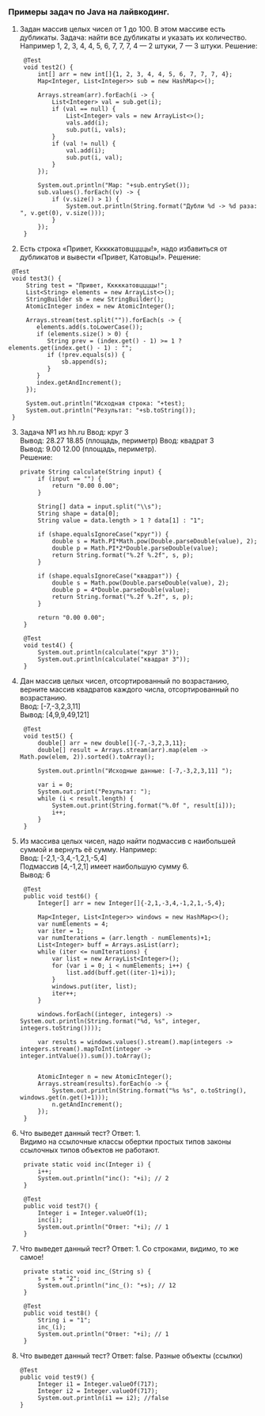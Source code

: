 ### Примеры задач по Java на лайвкодинг.

1. Задан массив целых чисел от 1 до 100. В этом массиве есть
   дубликаты. Задача: найти все дубликаты и указать их количество.
   Например 1, 2, 3, 4, 4, 5, 6, 7, 7, 7, 4 — 2 штуки, 7 — 3 штуки.
   Решение:
   
   ```
    @Test
    void test2() {
        int[] arr = new int[]{1, 2, 3, 4, 4, 5, 6, 7, 7, 7, 4};
        Map<Integer, List<Integer>> sub = new HashMap<>();

        Arrays.stream(arr).forEach(i -> {
            List<Integer> val = sub.get(i);
            if (val == null) {
                List<Integer> vals = new ArrayList<>();
                vals.add(i);
                sub.put(i, vals);
            }
            if (val != null) {
                val.add(i);
                sub.put(i, val);
            }
        });

        System.out.println("Map: "+sub.entrySet());
        sub.values().forEach((v) -> {
            if (v.size() > 1) {
                System.out.println(String.format("Дубли %d -> %d раза: ", v.get(0), v.size()));
            }
        });
    }
   ```
 2. Есть строка «Привет, Кккккатовццццы!», надо избавиться от дубликатов и вывести «Привет, Катовцы!».
    Решение:
   ```
    @Test
    void test3() {
        String test = "Привет, Кккккатовццццы!";
        List<String> elements = new ArrayList<>();
        StringBuilder sb = new StringBuilder();
        AtomicInteger index = new AtomicInteger();

        Arrays.stream(test.split("")).forEach(s -> {
           elements.add(s.toLowerCase());
           if (elements.size() > 0) {
              String prev = (index.get() - 1) >= 1 ? elements.get(index.get() - 1) : "";
              if (!prev.equals(s)) {
                  sb.append(s);
              }
           }
           index.getAndIncrement();
        });

        System.out.println("Исходная строка: "+test);
        System.out.println("Результат: "+sb.toString());
    }
   ```  
3. Задача №1 из hh.ru
   Ввод: круг 3   
   Вывод: 28.27 18.85 (площадь, периметр)
   Ввод: квадрат 3  
   Вывод: 9.00 12.00 (площадь, периметр).  
   Решение:  
   ``` 
   private String calculate(String input) {
        if (input == "") {
            return "0.00 0.00";
        }

        String[] data = input.split("\\s");
        String shape = data[0];
        String value = data.length > 1 ? data[1] : "1";

        if (shape.equalsIgnoreCase("круг")) {
            double s = Math.PI*Math.pow(Double.parseDouble(value), 2);
            double p = Math.PI*2*Double.parseDouble(value);
            return String.format("%.2f %.2f", s, p);
        }

        if (shape.equalsIgnoreCase("квадрат")) {
            double s = Math.pow(Double.parseDouble(value), 2);
            double p = 4*Double.parseDouble(value);
            return String.format("%.2f %.2f", s, p);
        }

        return "0.00 0.00";
    }
   
    @Test
    void test4() {
        System.out.println(calculate("круг 3"));
        System.out.println(calculate("квадрат 3"));
    }
   ```  
4. Дан массив целых чисел, отсортированный по возрастанию, верните массив квадратов каждого числа,
   отсортированный по возрастанию.  
   Ввод: [-7,-3,2,3,11]  
   Вывод: [4,9,9,49,121]  
   ``` 
    @Test
    void test5() {
        double[] arr = new double[]{-7,-3,2,3,11};
        double[] result = Arrays.stream(arr).map(elem -> Math.pow(elem, 2)).sorted().toArray();

        System.out.println("Исходные данные: [-7,-3,2,3,11] ");

        var i = 0;
        System.out.print("Результат: ");
        while (i < result.length) {
            System.out.print(String.format("%.0f ", result[i]));
            i++;
        }
    }
   ```  
5. Из массива целых чисел, надо найти подмассив с наибольшей суммой и вернуть её сумму.
   Например:   
   Ввод: [-2,1,-3,4,-1,2,1,-5,4]  
   Подмассив [4,-1,2,1] имеет наибольшую сумму 6.  
   Вывод: 6  
   ```
    @Test
    public void test6() {
        Integer[] arr = new Integer[]{-2,1,-3,4,-1,2,1,-5,4};

        Map<Integer, List<Integer>> windows = new HashMap<>();
        var numElements = 4;
        var iter = 1;
        var numIterations = (arr.length - numElements)+1;
        List<Integer> buff = Arrays.asList(arr);
        while (iter <= numIterations) {
            var list = new ArrayList<Integer>();
            for (var i = 0; i < numElements; i++) {
                list.add(buff.get((iter-1)+i));
            }
            windows.put(iter, list);
            iter++;
        }
     
        windows.forEach((integer, integers) -> System.out.println(String.format("%d, %s", integer, integers.toString())));

        var results = windows.values().stream().map(integers -> integers.stream().mapToInt(integer -> integer.intValue()).sum()).toArray();
       
      
        AtomicInteger n = new AtomicInteger();
        Arrays.stream(results).forEach(o -> {
            System.out.println(String.format("%s %s", o.toString(), windows.get(n.get()+1)));
            n.getAndIncrement();
        });
    }
   ```  
   
6. Что выведет данный тест? Ответ: 1.  
   Видимо на ссылочные классы обертки простых типов законы ссылочных типов объектов не работают.
   ```
    private static void inc(Integer i) {
        i++;
        System.out.println("inc(): "+i); // 2
    }

    @Test
    public void test7() {
        Integer i = Integer.valueOf(1);
        inc(i);
        System.out.println("Ответ: "+i); // 1
    }
   ```  
   
7. Что выведет данный тест? Ответ: 1. Со строками, видимо, то же самое!  
   ```
    private static void inc_(String s) {
        s = s + "2";
        System.out.println("inc_(): "+s); // 12
    }

    @Test
    public void test8() {
        String i = "1";
        inc_(i);
        System.out.println("Ответ: "+i); // 1
    }
   ```  
   
8. Что выведет данный тест? Ответ: false. Разные объекты (ссылки)  
   ```
   @Test
   public void test9() {
        Integer i1 = Integer.valueOf(717);
        Integer i2 = Integer.valueOf(717);
        System.out.println(i1 == i2); //false
   }
   ```
   
